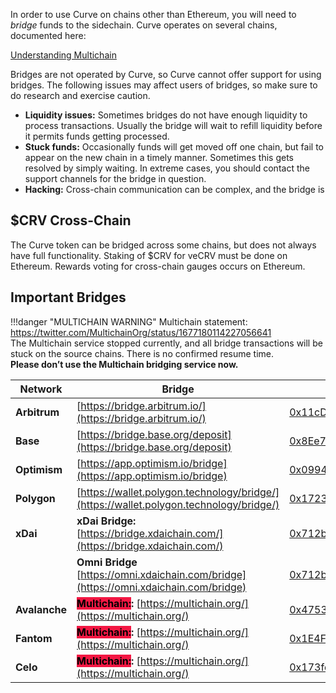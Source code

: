 In order to use Curve on chains other than Ethereum, you will need to _bridge_ funds to the sidechain. Curve operates on several chains, documented here:

[Understanding Multichain](/multichain/understanding-multichain)

Bridges are not operated by Curve, so Curve cannot offer support for using bridges. The following issues may affect users of bridges, so make sure to do research and exercise caution.

*   **Liquidity issues:** Sometimes bridges do not have enough liquidity to process transactions. Usually the bridge will wait to refill liquidity before it permits funds getting processed.
*   **Stuck funds:** Occasionally funds will get moved off one chain, but fail to appear on the new chain in a timely manner. Sometimes this gets resolved by simply waiting. In extreme cases, you should contact the support channels for the bridge in question.
*   **Hacking:** Cross-chain communication can be complex, and the bridge is
    
## **$CRV Cross-Chain**

The Curve token can be bridged across some chains, but does not always have full functionality. Staking of $CRV for veCRV must be done on Ethereum. Rewards voting for cross-chain gauges occurs on Ethereum.

## **Important Bridges**

!!!danger "MULTICHAIN WARNING"
    Multichain statement: https://twitter.com/MultichainOrg/status/1677180114227056641  
    The Multichain service stopped currently, and all bridge transactions will be stuck on the source chains. 
    There is no confirmed resume time.  
    **Please don’t use the Multichain bridging service now.**


| Network | Bridge | CRV Contract Address |
|---------|--------|----------------------|
| **Arbitrum** | [https://bridge.arbitrum.io/](https://bridge.arbitrum.io/)​ | [0x11cDb42B0EB46D95f990BeDD4695A6e3fA034978](https://arbiscan.io/address/0x11cDb42B0EB46D95f990BeDD4695A6e3fA034978) |
| **Base** | [https://bridge.base.org/deposit](https://bridge.base.org/deposit) | [0x8Ee73c484A26e0A5df2Ee2a4960B789967dd0415](https://basescan.org/address/0x8Ee73c484A26e0A5df2Ee2a4960B789967dd0415) |
| **Optimism** | [https://app.optimism.io/bridge](https://app.optimism.io/bridge) | [0x0994206dfE8De6Ec6920FF4D779B0d950605Fb53](https://optimistic.etherscan.io/address/0x0994206dfe8de6ec6920ff4d779b0d950605fb53) |
| **Polygon** | [https://wallet.polygon.technology/bridge/](https://wallet.polygon.technology/bridge/)​ | [0x172370d5Cd63279eFa6d502DAB29171933a610AF](https://polygonscan.com/address/0x172370d5cd63279efa6d502dab29171933a610af) |
| **xDai** | **xDai Bridge:** [https://bridge.xdaichain.com/](https://bridge.xdaichain.com/)​ | [0x712b3d230F3C1c19db860d80619288b1F0BDd0Bd](https://gnosisscan.io/address/0x712b3d230f3c1c19db860d80619288b1f0bdd0bd) |
| |**Omni Bridge** [https://omni.xdaichain.com/bridge](https://omni.xdaichain.com/bridge)​ | [0x712b3d230F3C1c19db860d80619288b1F0BDd0Bd](https://gnosisscan.io/address/0x712b3d230f3c1c19db860d80619288b1f0bdd0bd) |
| **Avalanche**​ | **<mark style="background-color: #f31743; color: black">Multichain:</mark>:** [https://multichain.org/](https://multichain.org/)​ | [0x47536F17F4fF30e64A96a7555826b8f9e66ec468](https://snowtrace.io/address/0x47536f17f4ff30e64a96a7555826b8f9e66ec468) |
| **Fantom**​ | **<mark style="background-color: #f31743; color: black">Multichain:</mark>:** [https://multichain.org/](https://multichain.org/)​ | [0x1E4F97b9f9F913c46F1632781732927B9019C68b](https://ftmscan.com/address/0x1e4f97b9f9f913c46f1632781732927b9019c68b) |
| **Celo**​ | **<mark style="background-color: #f31743; color: black">Multichain:</mark>:** [https://multichain.org/](https://multichain.org/)​ | [0x173fd7434B8B50dF08e3298f173487ebDB35FD14](https://explorer.celo.org/mainnet/address/0x173fd7434B8B50dF08e3298f173487ebDB35FD14) |


